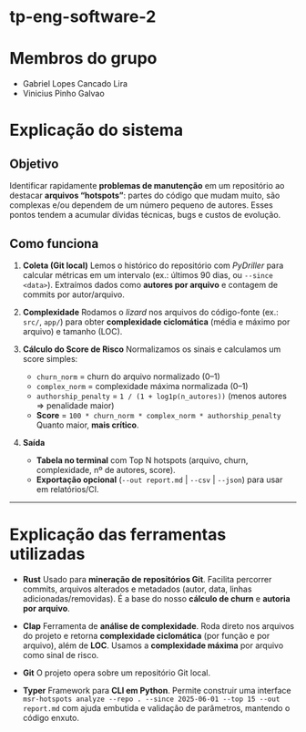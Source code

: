# tp-eng-software-2

 # Membros do grupo
- Gabriel Lopes Cancado Lira
- Vinicius Pinho Galvao
 
# Explicação do sistema

## Objetivo

Identificar rapidamente **problemas de manutenção** em um repositório ao destacar **arquivos “hotspots”**: partes do código que mudam muito, são complexas e/ou dependem de um número pequeno de autores. Esses pontos tendem a acumular dívidas técnicas, bugs e custos de evolução.

## Como funciona

1. **Coleta (Git local)**
   Lemos o histórico do repositório com *PyDriller* para calcular métricas em um intervalo (ex.: últimos 90 dias, ou `--since <data>`).
   Extraímos dados como **autores por arquivo** e contagem de commits por autor/arquivo.

2. **Complexidade**
   Rodamos o *lizard* nos arquivos do código-fonte (ex.: `src/`, `app/`) para obter **complexidade ciclomática** (média e máximo por arquivo) e tamanho (LOC).

3. **Cálculo do Score de Risco**
   Normalizamos os sinais e calculamos um score simples:

   * `churn_norm` = churn do arquivo normalizado (0–1)
   * `complex_norm` = complexidade máxima normalizada (0–1)
   * `authorship_penalty` = `1 / (1 + log1p(n_autores))`  (menos autores ⇒ penalidade maior)
   * **Score** = `100 * churn_norm * complex_norm * authorship_penalty`
     Quanto maior, **mais crítico**.

4. **Saída**
   * **Tabela no terminal** com Top N hotspots (arquivo, churn, complexidade, nº de autores, score).
   * **Exportação opcional** (`--out report.md` | `--csv` | `--json`) para usar em relatórios/CI.

---

# Explicação das ferramentas utilizadas

* **Rust**
  Usado para **mineração de repositórios Git**. Facilita percorrer commits, arquivos alterados e metadados (autor, data, linhas adicionadas/removidas). É a base do nosso **cálculo de churn** e **autoria por arquivo**.

* **Clap**
  Ferramenta de **análise de complexidade**. Roda direto nos arquivos do projeto e retorna **complexidade ciclomática** (por função e por arquivo), além de **LOC**. Usamos a **complexidade máxima** por arquivo como sinal de risco.

* **Git** 
  O projeto opera sobre um repositório Git local. 

* **Typer**
  Framework para **CLI em Python**. Permite construir uma interface `msr-hotspots analyze --repo . --since 2025-06-01 --top 15 --out report.md` com ajuda embutida e validação de parâmetros, mantendo o código enxuto.

